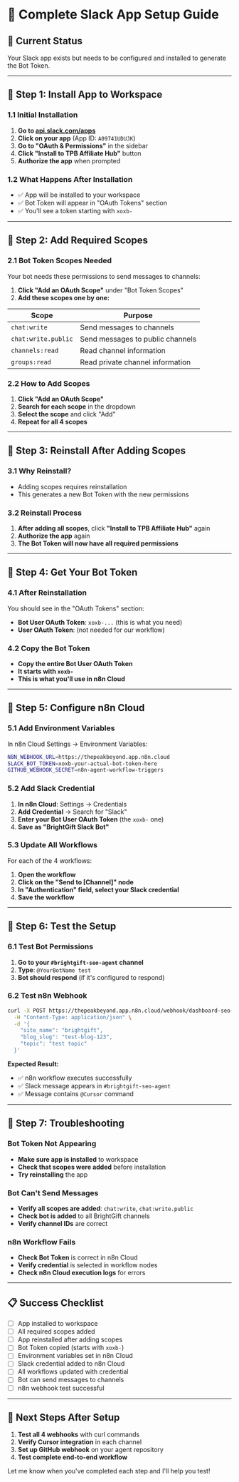 # 🔧 Complete Slack App Setup Guide

## 🎯 Current Status
Your Slack app exists but needs to be configured and installed to generate the Bot Token.

---

## 🔧 Step 1: Install App to Workspace

### **1.1 Initial Installation**
1. **Go to [api.slack.com/apps](https://api.slack.com/apps)**
2. **Click on your app** (App ID: `A09741UDUJK`)
3. **Go to "OAuth & Permissions"** in the sidebar
4. **Click "Install to TPB Affiliate Hub"** button
5. **Authorize the app** when prompted

### **1.2 What Happens After Installation**
- ✅ App will be installed to your workspace
- ✅ Bot Token will appear in "OAuth Tokens" section
- ✅ You'll see a token starting with `xoxb-`

---

## 🔧 Step 2: Add Required Scopes

### **2.1 Bot Token Scopes Needed**
Your bot needs these permissions to send messages to channels:

1. **Click "Add an OAuth Scope"** under "Bot Token Scopes"
2. **Add these scopes one by one:**

| Scope | Purpose |
|-------|---------|
| `chat:write` | Send messages to channels |
| `chat:write.public` | Send messages to public channels |
| `channels:read` | Read channel information |
| `groups:read` | Read private channel information |

### **2.2 How to Add Scopes**
1. **Click "Add an OAuth Scope"**
2. **Search for each scope** in the dropdown
3. **Select the scope** and click "Add"
4. **Repeat for all 4 scopes**

---

## 🔧 Step 3: Reinstall After Adding Scopes

### **3.1 Why Reinstall?**
- Adding scopes requires reinstallation
- This generates a new Bot Token with the new permissions

### **3.2 Reinstall Process**
1. **After adding all scopes**, click **"Install to TPB Affiliate Hub"** again
2. **Authorize the app** again
3. **The Bot Token will now have all required permissions**

---

## 🔧 Step 4: Get Your Bot Token

### **4.1 After Reinstallation**
You should see in the "OAuth Tokens" section:
- **Bot User OAuth Token**: `xoxb-...` (this is what you need)
- **User OAuth Token**: (not needed for our workflow)

### **4.2 Copy the Bot Token**
- **Copy the entire Bot User OAuth Token**
- **It starts with `xoxb-`**
- **This is what you'll use in n8n Cloud**

---

## 🔧 Step 5: Configure n8n Cloud

### **5.1 Add Environment Variables**
In n8n Cloud Settings → Environment Variables:
```bash
N8N_WEBHOOK_URL=https://thepeakbeyond.app.n8n.cloud
SLACK_BOT_TOKEN=xoxb-your-actual-bot-token-here
GITHUB_WEBHOOK_SECRET=n8n-agent-workflow-triggers
```

### **5.2 Add Slack Credential**
1. **In n8n Cloud**: Settings → Credentials
2. **Add Credential** → Search for "Slack"
3. **Enter your Bot User OAuth Token** (the `xoxb-` one)
4. **Save as "BrightGift Slack Bot"**

### **5.3 Update All Workflows**
For each of the 4 workflows:
1. **Open the workflow**
2. **Click on the "Send to [Channel]" node**
3. **In "Authentication" field, select your Slack credential**
4. **Save the workflow**

---

## 🔧 Step 6: Test the Setup

### **6.1 Test Bot Permissions**
1. **Go to your `#brightgift-seo-agent` channel**
2. **Type**: `@YourBotName test`
3. **Bot should respond** (if it's configured to respond)

### **6.2 Test n8n Webhook**
```bash
curl -X POST https://thepeakbeyond.app.n8n.cloud/webhook/dashboard-seo-trigger \
  -H "Content-Type: application/json" \
  -d '{
    "site_name": "brightgift",
    "blog_slug": "test-blog-123",
    "topic": "test topic"
  }'
```

**Expected Result:**
- ✅ n8n workflow executes successfully
- ✅ Slack message appears in `#brightgift-seo-agent`
- ✅ Message contains `@Cursor` command

---

## 🔧 Step 7: Troubleshooting

### **Bot Token Not Appearing**
- **Make sure app is installed** to workspace
- **Check that scopes were added** before installation
- **Try reinstalling** the app

### **Bot Can't Send Messages**
- **Verify all scopes are added**: `chat:write`, `chat:write.public`
- **Check bot is added** to all BrightGift channels
- **Verify channel IDs** are correct

### **n8n Workflow Fails**
- **Check Bot Token** is correct in n8n Cloud
- **Verify credential** is selected in workflow nodes
- **Check n8n Cloud execution logs** for errors

---

## 📋 Success Checklist

- [ ] App installed to workspace
- [ ] All required scopes added
- [ ] App reinstalled after adding scopes
- [ ] Bot Token copied (starts with `xoxb-`)
- [ ] Environment variables set in n8n Cloud
- [ ] Slack credential added to n8n Cloud
- [ ] All workflows updated with credential
- [ ] Bot can send messages to channels
- [ ] n8n webhook test successful

---

## 🎯 Next Steps After Setup

1. **Test all 4 webhooks** with curl commands
2. **Verify Cursor integration** in each channel
3. **Set up GitHub webhook** on your agent repository
4. **Test complete end-to-end workflow**

Let me know when you've completed each step and I'll help you test! 